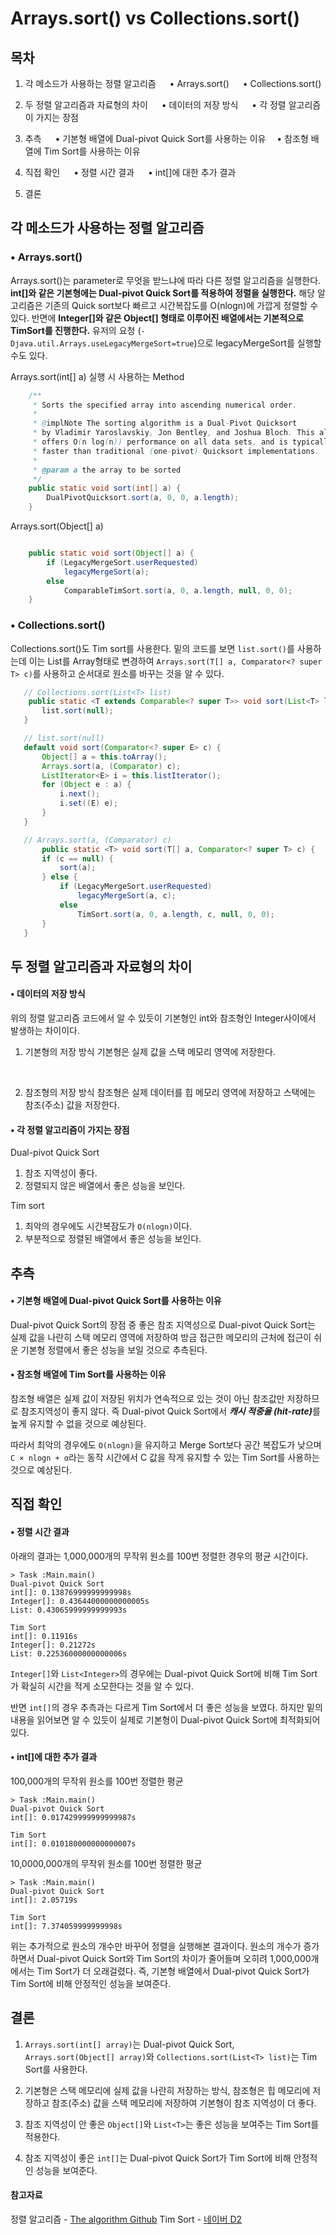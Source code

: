 # Arrays.sort() vs Collections.sort()

## 목차

1. 각 메소드가 사용하는 정렬 알고리즘
    &emsp; • Arrays.sort()
    &emsp; • Collections.sort()
2. 두 정렬 알고리즘과 자료형의 차이
    &emsp; • 데이터의 저장 방식
    &emsp; • 각 정렬 알고리즘이 가지는 장점

3. 추측
    &emsp; • 기본형 배열에 Dual-pivot Quick Sort를 사용하는 이유
    &emsp;• 참조형 배열에 Tim Sort를 사용하는 이유
4. 직접 확인
    &emsp; • 정렬 시간 결과
    &emsp; • int[]에 대한 추가 결과
5. 결론

## 각 메소드가 사용하는 정렬 알고리즘

### • Arrays.sort()

 Arrays.sort()는 parameter로 무엇을 받느냐에 따라 다른 정렬 알고리즘을 실행한다.
 <b>int[]와 같은 기본형에는 Dual-pivot Quick Sort를 적용하여 정렬을 실행한다.</b> 해당 알고리즘은 기존의 Quick sort보다 빠르고 시간복잡도를 O(nlogn)에 가깝게 정렬할 수 있다.
 반면에 <b>Integer[]와 같은 Object[] 형태로 이루어진 배열에서는 기본적으로 TimSort를 진행한다.</b> 유저의 요청 (`-Djava.util.Arrays.useLegacyMergeSort=true`)으로 legacyMergeSort를 실행할 수도 있다.

Arrays.sort(int[] a) 실행 시 사용하는 Method
```java
    /**
     * Sorts the specified array into ascending numerical order.
     *
     * @implNote The sorting algorithm is a Dual-Pivot Quicksort
     * by Vladimir Yaroslavskiy, Jon Bentley, and Joshua Bloch. This algorithm
     * offers O(n log(n)) performance on all data sets, and is typically
     * faster than traditional (one-pivot) Quicksort implementations.
     *
     * @param a the array to be sorted
     */
    public static void sort(int[] a) {
        DualPivotQuicksort.sort(a, 0, 0, a.length);
    }
```

Arrays.sort(Object[] a)
```java

    public static void sort(Object[] a) {
        if (LegacyMergeSort.userRequested)
            legacyMergeSort(a);
        else
            ComparableTimSort.sort(a, 0, a.length, null, 0, 0);
    }
```

 ### • Collections.sort()

 Collections.sort()도 Tim sort를 사용한다. 밑의 코드를 보면 `list.sort()`를 사용하는데 이는 List를 Array형태로 변경하여 `Arrays.sort(T[] a, Comparator<? super T> c)`를 사용하고 순서대로 원소를 바꾸는 것을 알 수 있다.

 ```java
    // Collections.sort(List<T> list)
     public static <T extends Comparable<? super T>> void sort(List<T> list) {
        list.sort(null);
    }

    // list.sort(null)
    default void sort(Comparator<? super E> c) {
        Object[] a = this.toArray();
        Arrays.sort(a, (Comparator) c);
        ListIterator<E> i = this.listIterator();
        for (Object e : a) {
            i.next();
            i.set((E) e);
        }
    }

    // Arrays.sort(a, (Comparator) c)
        public static <T> void sort(T[] a, Comparator<? super T> c) {
        if (c == null) {
            sort(a);
        } else {
            if (LegacyMergeSort.userRequested)
                legacyMergeSort(a, c);
            else
                TimSort.sort(a, 0, a.length, c, null, 0, 0);
        }
    }
 ```
 
## 두 정렬 알고리즘과 자료형의 차이

#### • 데이터의 저장 방식

위의 정렬 알고리즘 코드에서 알 수 있듯이 기본형인 int와 참조형인 Integer사이에서 발생하는 차이이다.


1. 기본형의 저장 방식
기본형은 실제 값을 스택 메모리 영역에 저장한다.

<br>

2. 참조형의 저장 방식
참조형은 실제 데이터를 힙 메모리 영역에 저장하고 스택에는 참조(주소) 값을 저장한다.


#### • 각 정렬 알고리즘이 가지는 장점

 Dual-pivot Quick Sort
 1. 참조 지역성이 좋다. 
 2. 정렬되지 않은 배열에서 좋은 성능을 보인다.

 Tim sort
 1. 최악의 경우에도 시간복잠도가 `O(nlogn)`이다.
 2. 부분적으로 정렬된 배열에서 좋은 성능을 보인다.

## 추측

#### • 기본형 배열에 Dual-pivot Quick Sort를 사용하는 이유
Dual-pivot Quick Sort의 장점 중 좋은 참조 지역성으로 Dual-pivot Quick Sort는 실제 값을 나란히 스택 메모리 영역에 저장하여 방금 접근한 메모리의 근처에 접근이 쉬운 기본형 정렬에서 좋은 성능을 보일 것으로 추측된다.

#### • 참조형 배열에 Tim Sort를 사용하는 이유
참조형 배열은 실제 값이 저장된 위치가 연속적으로 있는 것이 아닌 참조값만 저장하므로 참조지역성이 좋지 않다. 즉 Dual-pivot Quick Sort에서 <b><i>캐시 적중율 (hit-rate)</i></b>를 높게 유지할 수 없을 것으로 예상된다. 

따라서 최악의 경우에도 `O(nlogn)`을 유지하고 Merge Sort보다 공간 복잡도가 낮으며 `C × nlogn + α`라는 동작 시간에서 C 값을 작게 유지할 수 있는 Tim Sort를 사용하는 것으로 예상된다.

## 직접 확인

#### • 정렬 시간 결과
아래의 결과는 1,000,000개의 무작위 원소를 100번 정렬한 경우의 평균 시간이다.
```shell
> Task :Main.main()
Dual-pivot Quick Sort
int[]: 0.13876999999999998s
Integer[]: 0.43644000000000005s
List: 0.43065999999999993s

Tim Sort
int[]: 0.11916s
Integer[]: 0.21272s
List: 0.22536000000000006s
```

`Integer[]`와 `List<Integer>`의 경우에는 Dual-pivot Quick Sort에 비해 Tim Sort가 확실히 시간을 적게 소모한다는 것을 알 수 있다.

반면 `int[]`의 경우 추측과는 다르게 Tim Sort에서 더 좋은 성능을 보였다. 하지만 밑의 내용을 읽어보면 알 수 있듯이 실제로 기본형이 Dual-pivot Quick Sort에 최적화되어 있다.

#### • int[]에 대한 추가 결과

100,000개의 무작위 원소를 100번 정렬한 평균
```shell
> Task :Main.main()
Dual-pivot Quick Sort
int[]: 0.017429999999999987s

Tim Sort
int[]: 0.010180000000000007s
```

10,0000,000개의 무작위 원소를 100번 정렬한 평균
```shell
> Task :Main.main()
Dual-pivot Quick Sort
int[]: 2.05719s

Tim Sort
int[]: 7.374059999999998s
```

위는 추가적으로 원소의 개수만 바꾸어 정렬을 실행해본 결과이다. 원소의 개수가 증가하면서 Dual-pivot Quick Sort와 Tim Sort의 차이가 줄어들며 오히려 1,000,000개에서는 Tim Sort가 더 오래걸렸다. 즉, 기본형 배열에서 Dual-pivot Quick Sort가 Tim Sort에 비해 안정적인 성능을 보여준다.


## 결론

1. `Arrays.sort(int[] array)`는 Dual-pivot Quick Sort, `Arrays.sort(Object[] array)`와 `Collections.sort(List<T> list)`는 Tim Sort를 사용한다.


2. 기본형은 스택 메모리에 실제 값을 나란히 저장하는 방식, 참조형은 힙 메모리에 저장하고 참조(주소) 값을 스택 메모리에 저장하여 기본형이 참조 지역성이 더 좋다.


3. 참조 지역성이 안 좋은 `Object[]`와 `List<T>`는 좋은 성능을 보여주는 Tim Sort를 적용한다.

4. 참조 지역성이 좋은 `int[]`는 Dual-pivot Quick Sort가 Tim Sort에 비해 안정적인 성능을 보여준다.

#### 참고자료
정렬 알고리즘 - [The algorithm Github](https://github.com/TheAlgorithms/Java)
Tim Sort - [네이버 D2](https://d2.naver.com/helloworld/0315536)
